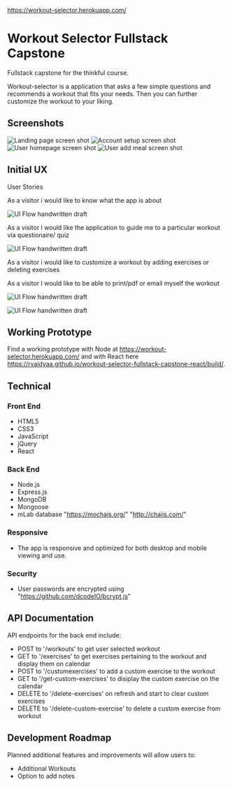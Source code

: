 https://workout-selector.herokuapp.com/

# Workout Selector Fullstack Capstone
Fullstack capstone for the thinkful course.

Workout-selector is a application that asks a few simple questions and recommends a workout that fits your needs. Then you can further customize the workout to your liking.
## Screenshots
![Landing page screen shot](https://github.com/rvaidyaa/workout-selector-fullstack-capstone/blob/master/github-images/landingpage.png)
![Account setup screen shot](https://github.com/rvaidyaa/workout-selector-fullstack-capstone/blob/master/github-images/signup.png)
![User homepage screen shot](https://github.com/rvaidyaa/workout-selector-fullstack-capstone/blob/master/github-images/dailyview.png)
![User add meal screen shot](https://github.com/rvaidyaa/workout-selector-fullstack-capstone/blob/master/github-images/addmealpage.png)


## Initial UX
User Stories

As a visitor i would like to know what the app is about

![UI Flow handwritten draft](https://github.com/rvaidyaa/workout-selector-fullstack-capstone/blob/master/Wireframe/landing.jpg)

As a visitor I would like the application to guide me to a particular workout via questionaire/ quiz

![UI Flow handwritten draft](https://github.com/rvaidyaa/workout-selector-fullstack-capstone/blob/master/Wireframe/quiz.jpg)

As a visitor i would like to customize a workout by adding exercises or deleting exercises

As a visitor I would like to be able to print/pdf or email myself the workout

![UI Flow handwritten draft](https://github.com/rvaidyaa/workout-selector-fullstack-capstone/blob/master/Wireframe/result.jpg)

![UI Flow handwritten draft](https://github.com/rvaidyaa/workout-selector-fullstack-capstone/blob/master/Wireframe/customize.jpg)


## Working Prototype
Find a working prototype with Node at https://workout-selector.herokuapp.com/ and with React here https://rvaidyaa.github.io/workout-selector-fullstack-capstone-react/build/.


## Technical

### Front End

* HTML5
* CSS3
* JavaScript
* jQuery
* React

### Back End

* Node.js
* Express.js
* MongoDB
* Mongoose
* mLab database
"https://mochajs.org/"  "http://chaijs.com/"

### Responsive

* The app is responsive and optimized for both desktop and mobile viewing and use.

### Security

* User passwords are encrypted using "https://github.com/dcodeIO/bcrypt.js"

## API Documentation

API endpoints for the back end include:
* POST to '/workouts' to get user selected workout
* GET to '/exercises' to get exercises pertaining to the workout and display them on calendar
* POST to '/customexercises' to add a custom exercise to the workout
* GET to '/get-custom-exercises' to disiplay the custom exercise on the calendar
* DELETE to '/delete-exercises' on refresh and start to clear custom exercises
* DELETE to '/delete-custom-exercise' to delete a custom exercise from workout

## Development Roadmap
Planned additional features and improvements will allow users to:
* Additional Workouts
* Option to add notes
